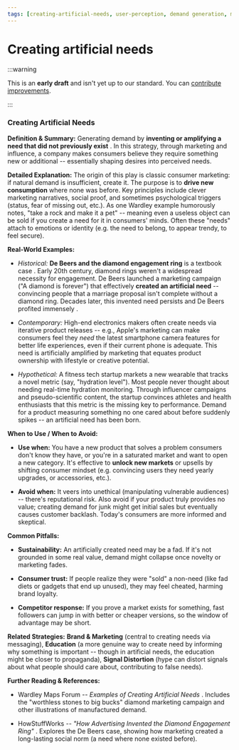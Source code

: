 ```yaml
---
tags: [creating-artificial-needs, user-perception, demand generation, marketing, consumer behavior, influencing desires]
---
```


# Creating artificial needs

:::warning

This is an **early draft** and isn't yet up to our standard.
You can [contribute improvements](https://github.com/dave1010/wardley-leadership-strategies).

:::



### **Creating Artificial Needs**

**Definition & Summary:** Generating demand by **inventing or amplifying a need that did not previously exist** . In this strategy, through marketing and influence, a company makes consumers believe they require something new or additional -- essentially shaping desires into perceived needs.

**Detailed Explanation:** The origin of this play is classic consumer marketing: if natural demand is insufficient, create it. The purpose is to **drive new consumption** where none was before. Key principles include clever marketing narratives, social proof, and sometimes psychological triggers (status, fear of missing out, etc.). As one Wardley example humorously notes, "take a rock and make it a pet" -- meaning even a useless object can be sold if you create a need for it in consumers' minds. Often these "needs" attach to emotions or identity (e.g. the need to belong, to appear trendy, to feel secure).

**Real-World Examples:**

-  *Historical:* **De Beers and the diamond engagement ring** is a textbook case . Early 20th century, diamond rings weren't a widespread necessity for engagement. De Beers launched a marketing campaign ("A diamond is forever") that effectively **created an artificial need** -- convincing people that a marriage proposal isn't complete without a diamond ring. Decades later, this invented need persists and De Beers profited immensely .

-  *Contemporary:* High-end electronics makers often create needs via iterative product releases -- e.g., Apple's marketing can make consumers feel they *need* the latest smartphone camera features for better life experiences, even if their current phone is adequate. This need is artificially amplified by marketing that equates product ownership with lifestyle or creative potential.

-  *Hypothetical:* A fitness tech startup markets a new wearable that tracks a novel metric (say, "hydration level"). Most people never thought about needing real-time hydration monitoring. Through influencer campaigns and pseudo-scientific content, the startup convinces athletes and health enthusiasts that this metric is the missing key to performance. Demand for a product measuring something no one cared about before suddenly spikes -- an artificial need has been born.

**When to Use / When to Avoid:**

-  **Use when:** You have a new product that solves a problem consumers don't know they have, or you're in a saturated market and want to open a new category. It's effective to **unlock new markets** or upsells by shifting consumer mindset (e.g. convincing users they need yearly upgrades, or accessories, etc.).

-  **Avoid when:** It veers into unethical (manipulating vulnerable audiences) -- there's reputational risk. Also avoid if your product truly provides no value; creating demand for junk might get initial sales but eventually causes customer backlash. Today's consumers are more informed and skeptical.

**Common Pitfalls:**

-  **Sustainability:** An artificially created need may be a fad. If it's not grounded in some real value, demand might collapse once novelty or marketing fades.

-  **Consumer trust:** If people realize they were "sold" a non-need (like fad diets or gadgets that end up unused), they may feel cheated, harming brand loyalty.

-  **Competitor response:** If you prove a market exists for something, fast followers can jump in with better or cheaper versions, so the window of advantage may be short.

**Related Strategies:** **Brand & Marketing** (central to creating needs via messaging), **Education** (a more genuine way to create need by informing why something is important -- though in artificial needs, the education might be closer to propaganda), **Signal Distortion** (hype can distort signals about what people should care about, contributing to false needs).

**Further Reading & References:**

-  Wardley Maps Forum -- *Examples of Creating Artificial Needs* . Includes the "worthless stones to big bucks" diamond marketing campaign and other illustrations of manufactured demand.

-  HowStuffWorks -- *"How Advertising Invented the Diamond Engagement Ring"* . Explores the De Beers case, showing how marketing created a long-lasting social norm (a need where none existed before).